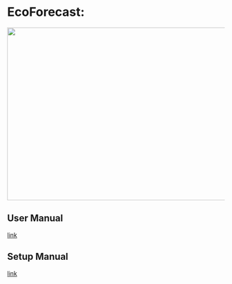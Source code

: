 # EcoForecast:
<img src="https://github.com/akhtarnabeel/ecoforecastCS/raw/master/screenshots/System.jpg" width="600" height="400" />


## User Manual
  [link](/UserManual.md)
  
  
## Setup Manual
  [link](/SystemSetup.md)
